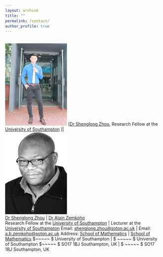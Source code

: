 ```yaml
---
layout: archive
title: ""   
permalink: /contact/
author_profile: true
---
```


 <br/><img src='/images/slzhou.jpg'> [[Dr Shenglong Zhou](https://shenglongzhou.github.io), Research Fellow at the [University of Southampton](https://www.southampton.ac.uk/) ]| <br/><img src='/images/zem.png'>  
[Dr Shenglong Zhou](https://shenglongzhou.github.io)  | [Dr Alain Zemkoho](http://www.southampton.ac.uk/~abz1e14/)  
Research Fellow at the [University of Southampton](https://www.southampton.ac.uk/) | Lecturer at the [University of Southampton](https://www.southampton.ac.uk/) 
 Email:  shenglong.zhou@soton.ac.uk | Email: a.b.zemkoho@soton.ac.uk 
 Address:  [School of Mathematics](https://www.southampton.ac.uk/maths) | [School of Mathematics](https://www.southampton.ac.uk/maths) 
 $~~~~~ $  University of Southampton   | $ ~~~~~ $ University of Southampton 
  $~~~~~ $  SO17 1BJ Southampton, UK   | $ ~~~~~ $ SO17 1BJ Southampton, UK 

